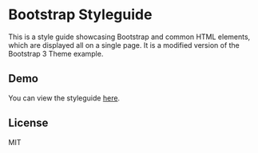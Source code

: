 # Bootstrap Styleguide
This is a style guide showcasing Bootstrap and common HTML elements, which are displayed all on a single page. It is a modified version of the Bootstrap 3 Theme example.

## Demo
You can view the styleguide [here](https://rapidwebltd.github.io/bootstrap-styleguide/).

## License
MIT
